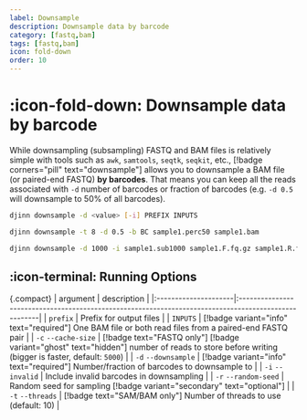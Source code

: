 ```yaml
---
label: Downsample
description: Downsample data by barcode
category: [fastq,bam]
tags: [fastq,bam]
icon: fold-down
order: 10
---
```


# :icon-fold-down: Downsample data by barcode

While downsampling (subsampling) FASTQ and BAM files is relatively simple with tools such as `awk`, `samtools`, `seqtk`, `seqkit`, etc.,
[!badge corners="pill" text="downsample"] allows you to downsample a BAM file (or paired-end FASTQ) **by barcodes**. That means you can
keep all the reads associated with `-d` number of barcodes or fraction of barcodes (e.g. `-d 0.5` will downsample to 50% of all barcodes).

```bash usage
djinn downsample -d <value> [-i] PREFIX INPUTS
```

```bash example | downsample bam file by 50% of the barcodes, ignoring invalid barcodes 
djinn downsample -t 8 -d 0.5 -b BC sample1.perc50 sample1.bam
```

```bash example | downsample fastq pair, including invalid barcodes
djinn downsample -d 1000 -i sample1.sub1000 sample1.F.fq.gz sample1.R.fq.gz
```

## :icon-terminal: Running Options
{.compact}
| argument                | description                                                                                          |
|:---------------------|:-----------------------------------------------------------------------------------------------------|
| `prefix`      | Prefix for output files                                                                              |
| `INPUTS`             | [!badge variant="info" text="required"] One BAM file or both read files from a paired-end FASTQ pair |
| `-c` `--cache-size` | [!badge text="FASTQ only"] [!badge variant="ghost" text="hidden"] number of reads to store before writing (bigger is faster, default: `5000`) |
| `-d` `--downsample`  | [!badge variant="info" text="required"] Number/fraction of barcodes to downsample to                          |
| `-i` `--invalid`    | Include invalid barcodes in downsampling                                                 |
| `-r` `--random-seed`      | Random seed for sampling [!badge variant="secondary" text="optional"]                                |
| `-t` `--threads`    | [!badge text="SAM/BAM only"] Number of threads to use (default: 10)                                                                              |

